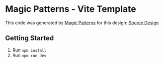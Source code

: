 # Magic Patterns - Vite Template

This code was generated by [Magic Patterns](https://magicpatterns.com) for this design: [Source Design](https://www.magicpatterns.com/c/czneane5habdhsrevu3qcf)

## Getting Started

1. Run `npm install`
2. Run `npm run dev`
